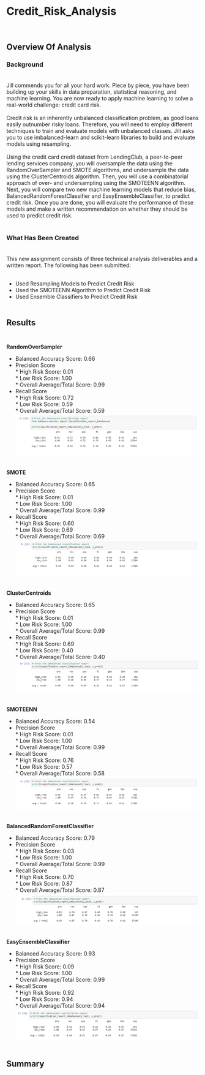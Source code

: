 # Credit_Risk_Analysis<br><br>

## Overview Of Analysis<br>

### Background<br><br>
Jill commends you for all your hard work. Piece by piece, you have been building up your skills in data preparation, statistical reasoning, and machine learning. You are now ready to apply machine learning to solve a real-world challenge: credit card risk.<br><br>
Credit risk is an inherently unbalanced classification problem, as good loans easily outnumber risky loans. Therefore, you will need to employ different techniques to train and evaluate models with unbalanced classes. Jill asks you to use imbalanced-learn and scikit-learn libraries to build and evaluate models using resampling.<br><br>
Using the credit card credit dataset from LendingClub, a peer-to-peer lending services company, you will oversample the data using the RandomOverSampler and SMOTE algorithms, and undersample the data using the ClusterCentroids algorithm. Then, you will use a combinatorial approach of over- and undersampling using the SMOTEENN algorithm. Next, you will compare two new machine learning models that reduce bias, BalancedRandomForestClassifier and EasyEnsembleClassifier, to predict credit risk. Once you are done, you will evaluate the performance of these models and make a written recommendation on whether they should be used to predict credit risk.<br><br>
### What Has Been Created<br><br>
This new assignment consists of three technical analysis deliverables and a written report. The following has been submitted:<br><br>
* Used Resampling Models to Predict Credit Risk<br>
* Used the SMOTEENN Algorithm to Predict Credit Risk<br>
* Used Ensemble Classifiers to Predict Credit Risk<br><br>

## Results<br><br>
**RandomOverSampler**<br>
* Balanced Accuracy Score: 0.66<br>
* Precision Score<br>
      * High Risk Score: 0.01<br>
      * Low Risk Score: 1.00<br>
      * Overall Average/Total Score: 0.99<br>
* Recall Score<br>
      * High Risk Score: 0.72<br>
      * Low Risk Score: 0.59<br>
      * Overall Average/Total Score: 0.59<br>
![Random_Over_Sampler](Resources/Random_Over_Sampler.png)<br><br>

**SMOTE**<br>
* Balanced Accuracy Score: 0.65<br>
* Precision Score<br>
      * High Risk Score: 0.01<br>
      * Low Risk Score: 1.00<br>
      * Overall Average/Total Score: 0.99<br>
* Recall Score<br>
      * High Risk Score: 0.60<br>
      * Low Risk Score: 0.69<br>
      * Overall Average/Total Score: 0.69<br>
![SMOTE](Resources/SMOTE.png)<br><br>

**ClusterCentroids**<br>
* Balanced Accuracy Score: 0.65<br>
* Precision Score<br>
      * High Risk Score: 0.01<br>
      * Low Risk Score: 1.00<br>
      * Overall Average/Total Score: 0.99<br>
* Recall Score<br>
      * High Risk Score: 0.69<br>
      * Low Risk Score: 0.40<br>
      * Overall Average/Total Score: 0.40<br>
![Cluster_Centroids](Resources/Cluster_Centroids.png)<br><br>

**SMOTEENN**<br>
* Balanced Accuracy Score: 0.54<br>
* Precision Score<br>
      * High Risk Score: 0.01<br>
      * Low Risk Score: 1.00<br>
      * Overall Average/Total Score: 0.99<br>
* Recall Score<br>
      * High Risk Score: 0.76<br>
      * Low Risk Score: 0.57<br>
      * Overall Average/Total Score: 0.58<br>
![SMOTEENN](Resources/SMOTEENN.png)<br><br>

**BalancedRandomForestClassifier**<br>
* Balanced Accuracy Score: 0.79<br>
* Precision Score<br>
      * High Risk Score: 0.03<br>
      * Low Risk Score: 1.00<br>
      * Overall Average/Total Score: 0.99<br>
* Recall Score<br>
      * High Risk Score: 0.70<br>
      * Low Risk Score: 0.87<br>
      * Overall Average/Total Score: 0.87<br>
![Balanced_Random_Forest_Classifier](Resources/Balanced_Random_Forest_Classifier.png)<br><br>

**EasyEnsembleClassifier**<br>
* Balanced Accuracy Score: 0.93<br>
* Precision Score<br>
      * High Risk Score: 0.09<br>
      * Low Risk Score: 1.00<br>
      * Overall Average/Total Score: 0.99<br>
* Recall Score<br>
      * High Risk Score: 0.92<br>
      * Low Risk Score: 0.94<br>
      * Overall Average/Total Score: 0.94<br>
![Easy_Ensemble_Classifier](Resources/Easy_Ensemble_Classifier.png)<br><br>

## Summary<br><br>
